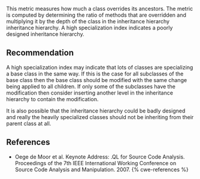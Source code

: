 This metric measures how much a class overrides its ancestors. The metric is computed by determining the ratio of methods that are overridden and multiplying it by the depth of the class in the inheritance hierarchy inheritance hierarchy. A high specialization index indicates a poorly designed inheritance hierarchy.


## Recommendation
A high specialization index may indicate that lots of classes are specializing a base class in the same way. If this is the case for all subclasses of the base class then the base class should be modified with the same change being applied to all children. If only some of the subclasses have the modification then consider inserting another level in the inheritance hierarchy to contain the modification.

It is also possible that the inheritance hierarchy could be badly designed and really the heavily specialized classes should not be inheriting from their parent class at all.


## References
* Oege de Moor et al. Keynote Address: .QL for Source Code Analysis. Proceedings of the 7th IEEE International Working Conference on Source Code Analysis and Manipulation. 2007.
{% cwe-references %}
